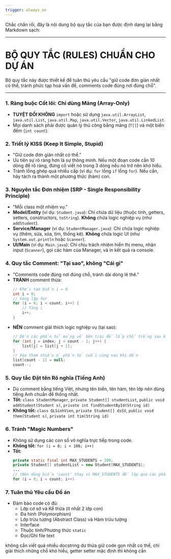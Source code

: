```yaml
---
trigger: always_on
---
```


Chắc chắn rồi, đây là nội dung bộ quy tắc của bạn được định dạng lại bằng Markdown sạch:

-----

# BỘ QUY TẮC (RULES) CHUẨN CHO DỰ ÁN

Bộ quy tắc này được thiết kế để tuân thủ yêu cầu "giữ code đơn giản nhất có thể, tránh phức tạp hoá vấn đề, comments code đúng nơi đúng chỗ".

-----

### 1\. Ràng buộc Cốt lõi: Chỉ dùng Mảng (Array-Only)

  * **TUYỆT ĐỐI KHÔNG** `import` hoặc sử dụng `java.util.ArrayList`, `java.util.List`, `java.util.Map`, `java.util.Vector`, `java.util.LinkedList`.
  * Mọi danh sách phải được quản lý thủ công bằng mảng (`T[]`) và một biến đếm (`int count`).

### 2\. Triết lý KISS (Keep It Simple, Stupid)

  * "Giữ code đơn giản nhất có thể."
  * Ưu tiên sự rõ ràng hơn là sự thông minh. Nếu một đoạn code cần 10 dòng để rõ ràng, đừng cố viết nó trong 3 dòng nếu nó trở nên khó hiểu.
  * Tránh lồng ghép quá nhiều cấp (ví dụ: `for` lồng `if` lồng `for`). Nếu cần, hãy tách ra thành một phương thức (hàm) con.

### 3\. Nguyên tắc Đơn nhiệm (SRP - Single Responsibility Principle)

  * "Mỗi class một nhiệm vụ."
  * **Model/Entity** (ví dụ: `Student.java`): Chỉ chứa dữ liệu (thuộc tính, getters, setters, constructors, `toString`). **Không** chứa logic nghiệp vụ (như `addStudent`).
  * **Service/Manager** (ví dụ: `StudentManager.java`): Chỉ chứa logic nghiệp vụ (thêm, sửa, xóa, tìm, thống kê). **Không** chứa logic UI (như `System.out.println` hoặc `Scanner`).
  * **UI/Main** (ví dụ: `Main.java`): Chỉ chịu trách nhiệm hiển thị menu, nhận input (`Scanner`), gọi các hàm của Manager, và in kết quả ra console.

### 4\. Quy tắc Comment: "Tại sao", không "Cái gì"

  * "Comments code đúng nơi đúng chỗ, tránh dài dòng lê thê."
  * **TRÁNH** comment thừa:
    ```java
    // Khởi tạo biến i = 0
    int i = 0;
    // Vòng lặp for
    for (i = 0; i < count; i++) {
        // Tăng i
        i++;
    }
    ```
  * **NÊN** comment giải thích logic nghiệp vụ (tại sao):
    ```java
    // Dồn các phần tử mảng về bên trái để lấp chỗ trống sau khi xóa
    for (int j = index; j < count - 1; j++) {
        list[j] = list[j + 1];
    }
    // Xóa tham chiếu ở phần tử cuối cùng sau khi dồn
    list[count - 1] = null;
    count--;
    ```

### 5\. Quy tắc Đặt tên Rõ nghĩa (Tiếng Anh)

  * Dù comment bằng tiếng Việt, nhưng tên biến, tên hàm, tên lớp nên dùng tiếng Anh chuẩn để thống nhất.
  * **Tốt:** `class StudentManager`, `private Student[] studentList`, `public void addStudent(Student s)`, `private int findStudentById(String id)`
  * **Không tốt:** `class QLSinhVien`, `private Student[] dsSV`, `public void them(Student s)`, `private int tim(String id)`

### 6\. Tránh "Magic Numbers"

  * Không sử dụng các con số vô nghĩa trực tiếp trong code.
  * **Không tốt:** `for (i = 0; i < 100; i++)`
  * **Tốt:**
    ```java
    private static final int MAX_STUDENTS = 100;
    private Student[] studentList = new Student[MAX_STUDENTS];
    ...
    // (Nên dùng biến 'count' thay vì MAX_STUDENTS để lặp qua các phần tử thực tế)
    for (i = 0; i < count; i++)
    ```

### 7\. Tuân thủ Yêu cầu Đồ án

  * Đảm bảo code có đủ:
      * Lớp cơ sở và Kế thừa (ít nhất 2 lớp con)
      * Đa hình (Polymorphism)
      * Lớp trừu tượng (Abstract Class) và Hàm trừu tượng
      * Interface
      * Thuộc tính/Phương thức `static`
      * Đọc/Ghi file text

không cần viết quá nhiều docstring dư thừa giữ code gọn nhất có thể, chỉ giải thích những chỗ khó hiểu, getter setter mặc định thì không cần 